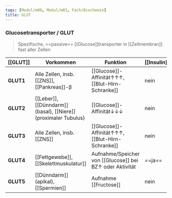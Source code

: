 ```yaml
---
tags: [Modul/m08, Modul/m03, Fach/Biochemie]
title: GLUT
---
```

### Glucosetransporter / GLUT 
> Spezifische, ==passive== [[Glucose]]transporter in [[Zellmembran]] fast aller Zellen


| [[GLUT]]  | Vorkommen                                                       | Funktion                                                 | [[Insulin]]abhängig |
| --------- | --------------------------------------------------------------- | -------------------------------------------------------- | ------------------- |
| **GLUT1** | Alle Zellen, insb. [[ZNS]], [[Pankreas]]-β                      | [[Glucose]]-Affinität↑↑↑, [[Blut-Hirn-Schranke]]         | nein                |
| **GLUT2** | [[Leber]], [[Dünndarm]] (basal), [[Niere]] (proximaler Tubulus) | [[Glucose]]-Affinität↓↓↓                                 | nein                |
| **GLUT3** | Alle Zellen, insb. [[ZNS]]                                      | [[Glucose]]-Affinität↑↑↑, [[Blut-Hirn-Schranke]]         | nein                |
| **GLUT4** | [[Fettgewebe]], [[Skelettmuskulatur]]                           | Aufnahme/Speicher von [[Glucose]] bei BZ↑ oder Aktivität | ==ja==              |
| **GLUT5** | [[Dünndarm]] (apikal), [[Spermien]]                             | Aufnahme [[Fructose]]                                    | nein                    |
